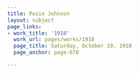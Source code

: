 ```yaml
---
title: Posie Johnson
layout: subject
page_links:
- work_title: '1918'
  work_url: pages/works/1918
  page_title: Saturday, October 19, 1918
  page_anchor: page-670

---
```

